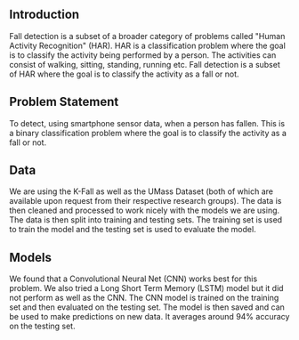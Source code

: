 ## Introduction
Fall detection is a subset of a broader category of problems called "Human Activity Recognition" (HAR). HAR is a classification problem where the goal is to classify the activity being performed by a person. The activities can consist of walking, sitting, standing, running etc. Fall detection is a subset of HAR where the goal is to classify the activity as a fall or not.

## Problem Statement
To detect, using smartphone sensor data, when a person has fallen. This is a binary classification problem where the goal is to classify the activity as a fall or not.

## Data
We are using the K-Fall as well as the UMass Dataset (both of which are available upon request from their respective research groups). The data is then cleaned and processed to work nicely with the models we are using. The data is then split into training and testing sets. The training set is used to train the model and the testing set is used to evaluate the model.

## Models
We found that a Convolutional Neural Net (CNN) works best for this problem. We also tried a Long Short Term Memory (LSTM) model but it did not perform as well as the CNN. The CNN model is trained on the training set and then evaluated on the testing set. The model is then saved and can be used to make predictions on new data.
It averages around 94% accuracy on the testing set.